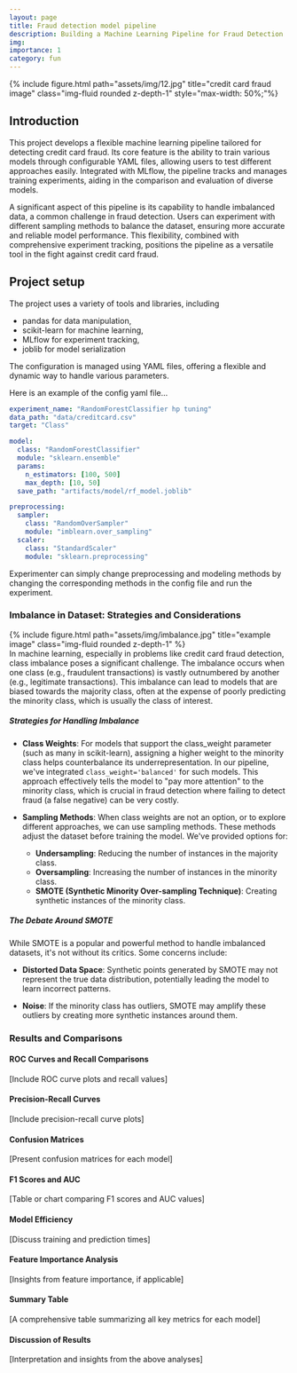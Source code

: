 ```yaml
---
layout: page
title: Fraud detection model pipeline
description: Building a Machine Learning Pipeline for Fraud Detection
img:
importance: 1
category: fun
---
```


<div class="col-sm mt-3 mt-md-0">
    {% include figure.html path="assets/img/12.jpg" title="credit card fraud image" class="img-fluid rounded z-depth-1" style="max-width: 50%;"%}
</div>


## Introduction

This project develops a flexible machine learning pipeline tailored for detecting credit card fraud. Its core feature is the ability to train various models through configurable YAML files, allowing users to test different approaches easily. Integrated with MLflow, the pipeline tracks and manages training experiments, aiding in the comparison and evaluation of diverse models.

A significant aspect of this pipeline is its capability to handle imbalanced data, a common challenge in fraud detection. Users can experiment with different sampling methods to balance the dataset, ensuring more accurate and reliable model performance. This flexibility, combined with comprehensive experiment tracking, positions the pipeline as a versatile tool in the fight against credit card fraud.

## Project setup
The project uses a variety of tools and libraries, including 
- pandas for data manipulation, 
- scikit-learn for machine learning, 
- MLflow for experiment tracking,
- joblib for model serialization

The configuration is managed using YAML files, offering a flexible and dynamic way to handle various parameters.

Here is an example of the config yaml file...
```yaml
experiment_name: "RandomForestClassifier hp tuning"
data_path: "data/creditcard.csv"
target: "Class"

model:
  class: "RandomForestClassifier"
  module: "sklearn.ensemble"
  params:
    n_estimators: [100, 500]
    max_depth: [10, 50]
  save_path: "artifacts/model/rf_model.joblib"

preprocessing:
  sampler:
    class: "RandomOverSampler"
    module: "imblearn.over_sampling"
  scaler:
    class: "StandardScaler"
    module: "sklearn.preprocessing"
```
Experimenter can simply change preprocessing and modeling methods by changing the corresponding methods in the config file and run the experiment.

### Imbalance in Dataset: Strategies and Considerations


<div class="col-sm-5 mt-3 mt-md-0" style="float: left; margin-right: 20px;" >
    {% include figure.html path="assets/img/imbalance.jpg" title="example image" class="img-fluid rounded z-depth-1" %}
</div>

In machine learning, especially in problems like credit card fraud detection, class imbalance poses a significant challenge. The imbalance occurs when one class (e.g., fraudulent transactions) is vastly outnumbered by another (e.g., legitimate transactions). This imbalance can lead to models that are biased towards the majority class, often at the expense of poorly predicting the minority class, which is usually the class of interest.

##### Strategies for Handling Imbalance

- **Class Weights**: For models that support the class_weight parameter (such as many in scikit-learn), assigning a higher weight to the minority class helps counterbalance its underrepresentation. In our pipeline, we've integrated `class_weight='balanced'` for such models. This approach effectively tells the model to "pay more attention" to the minority class, which is crucial in fraud detection where failing to detect fraud (a false negative) can be very costly.

- **Sampling Methods**: When class weights are not an option, or to explore different approaches, we can use sampling methods. These methods adjust the dataset before training the model. We've provided options for:
    - **Undersampling**: Reducing the number of instances in the majority class.
    - **Oversampling**: Increasing the number of instances in the minority class.
    - **SMOTE (Synthetic Minority Over-sampling Technique)**: Creating synthetic instances of the minority class.

##### The Debate Around SMOTE

While SMOTE is a popular and powerful method to handle imbalanced datasets, it's not without its critics. Some concerns include:

- **Distorted Data Space**: Synthetic points generated by SMOTE may not represent the true data distribution, potentially leading the model to learn incorrect patterns.

- **Noise**: If the minority class has outliers, SMOTE may amplify these outliers by creating more synthetic instances around them.

### Results and Comparisons

#### ROC Curves and Recall Comparisons
[Include ROC curve plots and recall values]

#### Precision-Recall Curves
[Include precision-recall curve plots]

#### Confusion Matrices
[Present confusion matrices for each model]

#### F1 Scores and AUC
[Table or chart comparing F1 scores and AUC values]

#### Model Efficiency
[Discuss training and prediction times]

#### Feature Importance Analysis
[Insights from feature importance, if applicable]

#### Summary Table
[A comprehensive table summarizing all key metrics for each model]

#### Discussion of Results
[Interpretation and insights from the above analyses]

